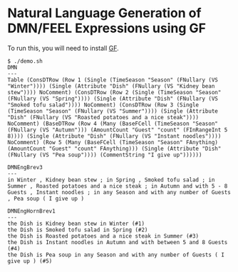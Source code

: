 # Natural Language Generation of DMN/FEEL Expressions using GF

To run this, you will need to install [GF](http://www.grammaticalframework.org/).

    $ ./demo.sh
    DMN
    ---
    Table (ConsDTRow (Row 1 (Single (TimeSeason "Season" (FNullary (VS "Winter")))) (Single (Attribute "Dish" (FNullary (VS "Kidney bean stew")))) NoComment) (ConsDTRow (Row 2 (Single (TimeSeason "Season" (FNullary (VS "Spring")))) (Single (Attribute "Dish" (FNullary (VS "Smoked tofu salad")))) NoComment) (ConsDTRow (Row 3 (Single (TimeSeason "Season" (FNullary (VS "Summer")))) (Single (Attribute "Dish" (FNullary (VS "Roasted potatoes and a nice steak")))) NoComment) (BaseDTRow (Row 4 (Many (BaseFCell (TimeSeason "Season" (FNullary (VS "Autumn"))) (AmountCount "Guest" "count" (FInRangeInt 5 8)))) (Single (Attribute "Dish" (FNullary (VS "Instant noodles")))) NoComment) (Row 5 (Many (BaseFCell (TimeSeason "Season" FAnything) (AmountCount "Guest" "count" FAnything))) (Single (Attribute "Dish" (FNullary (VS "Pea soup")))) (CommentString "I give up"))))))

    DMNEngBrev3
    ---
    in Winter , Kidney bean stew ; in Spring , Smoked tofu salad ; in Summer , Roasted potatoes and a nice steak ; in Autumn and with 5 - 8 Guests , Instant noodles ; in any Season and with any number of Guests , Pea soup ( I give up )

    DMNEngHornBrev1
    ---
    the Dish is Kidney bean stew in Winter (#1)
    the Dish is Smoked tofu salad in Spring (#2)
    the Dish is Roasted potatoes and a nice steak in Summer (#3)
    the Dish is Instant noodles in Autumn and with between 5 and 8 Guests (#4)
    the Dish is Pea soup in any Season and with any number of Guests ( I give up ) (#5)
